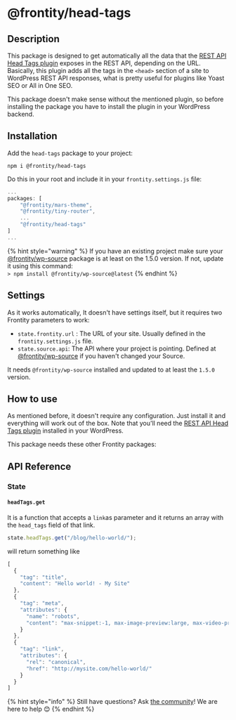 # @frontity/head-tags

## Description

This package is designed to get automatically all the data that the [REST API Head Tags plugin](https://wordpress.org/plugins/rest-api-head-tags/) exposes in the REST API, depending on the URL. Basically, this plugin adds all the tags in the `<head>` section of a site to WordPress REST API responses, what is pretty useful for plugins like Yoast SEO or All in One SEO.

This package doesn't make sense without the mentioned plugin, so before installing the package you have to install the plugin in your WordPress backend.

## Installation

Add the `head-tags` package to your project:

```text
npm i @frontity/head-tags
```

Do this in your root and include it in your `frontity.settings.js` file:

```javascript
...
packages: [
    "@frontity/mars-theme",
    "@frontity/tiny-router",
    ...
    "@frontity/head-tags"
]
...
```

{% hint style="warning" %}
If you have an existing project make sure your [@frontity/wp-source](frontity-head-tags.md) package is at least on the 1.5.0 version. If not, update it using this command:  
`> npm install @frontity/wp-source@latest`
{% endhint %}

## Settings

As it works automatically, It doesn't have settings itself, but it requires two Frontity parameters to work:

* `state.frontity.url` : The URL of your site. Usually defined in the `frontity.settings.js` file.
* `state.source.api`: The API where your project is pointing. Defined at [@frontity/wp-source](https://docs.frontity.org/frontity-packages/wordpress-source#state-source-api-required) if you haven't changed your Source.

It needs `@frontity/wp-source` installed and updated to at least the `1.5.0` version.

## How to use

As mentioned before, it doesn't require any configuration. Just install it and everything will work out of the box. Note that you'll need the [REST API Head Tags plugin](https://wordpress.org/plugins/rest-api-head-tags/) installed in your WordPress.

This package needs these other Frontity packages:

## API Reference

### State

#### `headTags.get`

It is a function that accepts a `link`as parameter and it returns an array with the `head_tags` field of that link.

```javascript
state.headTags.get("/blog/hello-world/");
```

will return something like

```javascript
[
  {
    "tag": "title",
    "content": "Hello world! - My Site"
  },
  {
    "tag": "meta",
    "attributes": {
      "name": "robots",
      "content": "max-snippet:-1, max-image-preview:large, max-video-preview:-1"
    }
  },
  {
    "tag": "link",
    "attributes": {
      "rel": "canonical",
      "href": "http://mysite.com/hello-world/"
    }
  }
]
```

{% hint style="info" %}
Still have questions? Ask [the community](https://community.frontity.org/)! We are here to help 😊
{% endhint %}

